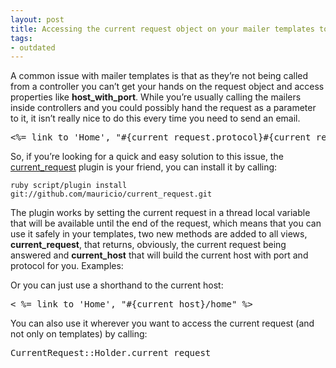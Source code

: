 ```yaml
---
layout: post
title: Accessing the current request object on your mailer templates to generate links
tags:
- outdated
---
```

A common issue with mailer templates is that as they’re not being called from a controller you can’t get your hands on the request object and access properties like <strong>host_with_port</strong>. While you’re usually calling the mailers inside controllers and you could possibly hand the request as a parameter to it, it isn’t really nice to do this every time you need to send an email.

<pre class="brush:plain">&lt;%= link_to 'Home', "#{current_request.protocol}#{current_request.host_with_port}/home" %&gt;</pre>

So, if you’re looking for a quick and easy solution to this issue, the <a href="http://github.com/mauricio/current_request/tree/master">current_request</a> plugin is your friend, you can install it by calling:

<code>ruby script/plugin install git://github.com/mauricio/current_request.git</code>

The plugin works by setting the current request in a thread local variable that will be available until the end of the request, which means that you can use it safely in your templates, two new methods are added to all views, <strong>current_request</strong>, that returns, obviously, the current request being answered and <strong>current_host</strong> that will build the current host with port and protocol for you. Examples:

Or you can just use a shorthand to the current host:

<pre class="brush:plain">&lt; %= link_to 'Home', "#{current_host}/home" %&gt;</pre>

You can also use it wherever you want to access the current request (and not only on templates) by calling:

<pre class="brush:ruby">CurrentRequest::Holder.current_request</pre>
